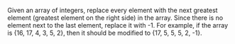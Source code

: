 Given an array of integers, replace every element with the next greatest element (greatest element on the right side) in the array. Since there is no element next to the last element, replace it with -1. For example, if the array is {16, 17, 4, 3, 5, 2}, then it should be modified to {17, 5, 5, 5, 2, -1}.
